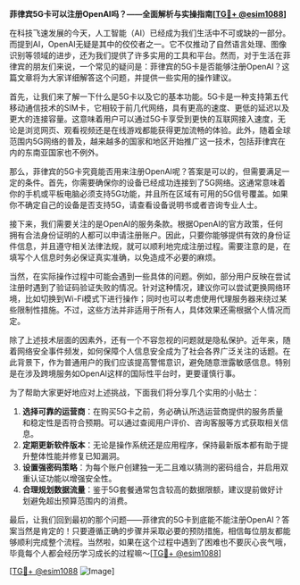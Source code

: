 **菲律宾5G卡可以注册OpenAI吗？——全面解析与实操指南[[TG💪+ @esim1088](https://t.me/s/esim1088)]**

在科技飞速发展的今天，人工智能（AI）已经成为我们生活中不可或缺的一部分。而提到AI，OpenAI无疑是其中的佼佼者之一。它不仅推动了自然语言处理、图像识别等领域的进步，还为我们提供了许多实用的工具和平台。然而，对于生活在菲律宾的朋友们来说，一个常见的疑问是：菲律宾的5G卡是否能够注册OpenAI？这篇文章将为大家详细解答这个问题，并提供一些实用的操作建议。

首先，让我们来了解一下什么是5G卡以及它的基本功能。5G卡是一种支持第五代移动通信技术的SIM卡，它相较于前几代网络，具有更高的速度、更低的延迟以及更大的连接容量。这意味着用户可以通过5G卡享受到更快的互联网接入速度，无论是浏览网页、观看视频还是在线游戏都能获得更加流畅的体验。此外，随着全球范围内5G网络的普及，越来越多的国家和地区开始推广这一技术，包括菲律宾在内的东南亚国家也不例外。

那么，菲律宾的5G卡究竟能否用来注册OpenAI呢？答案是可以的，但需要满足一定的条件。首先，你需要确保你的设备已经成功连接到了5G网络。这通常意味着你的手机或平板电脑必须支持5G功能，并且所在区域有可用的5G信号覆盖。如果你不确定自己的设备是否支持5G，请查看设备说明书或者咨询专业人士。

接下来，我们需要关注的是OpenAI的服务条款。根据OpenAI的官方政策，任何拥有合法身份证明的人都可以申请注册账户。因此，只要你能够提供有效的身份证件信息，并且遵守相关法律法规，就可以顺利地完成注册过程。需要注意的是，在填写个人信息时务必保证真实准确，以免造成不必要的麻烦。

当然，在实际操作过程中可能会遇到一些具体的问题。例如，部分用户反映在尝试注册时遇到了验证码验证失败的情况。针对这种情况，建议你可以尝试更换网络环境，比如切换到Wi-Fi模式下进行操作；同时也可以考虑使用代理服务器来绕过某些限制性措施。不过，这些方法并非适用于所有人，具体效果还需根据个人情况而定。

除了上述技术层面的因素外，还有一个不容忽视的问题就是隐私保护。近年来，随着网络安全事件频发，如何保障个人信息安全成为了社会各界广泛关注的话题。在此背景下，作为普通用户的我们应该提高警惕意识，避免随意泄露敏感信息。特别是在涉及跨境服务如OpenAI这样的国际性平台时，更要谨慎行事。

为了帮助大家更好地应对上述挑战，下面我们将分享几个实用的小贴士：

1. **选择可靠的运营商**：在购买5G卡之前，务必确认所选运营商提供的服务质量和稳定性是否符合预期。可以通过查阅用户评价、咨询客服等方式获取相关信息。
2. **定期更新软件版本**：无论是操作系统还是应用程序，保持最新版本都有助于提升整体性能并修复已知漏洞。
3. **设置强密码策略**：为每个账户创建独一无二且难以猜测的密码组合，并启用双重认证功能以增强安全性。
4. **合理规划数据流量**：鉴于5G套餐通常包含较高的数据限额，建议提前做好计划避免超出预算范围内的消费。

最后，让我们回到最初的那个问题——菲律宾的5G卡到底能不能注册OpenAI？答案当然是肯定的！只要遵循正确的步骤并采取必要的预防措施，相信每位朋友都能够顺利完成整个流程。当然啦，如果在这个过程中遇到了困难也不要灰心丧气哦，毕竟每个人都会经历学习成长的过程嘛～[[TG💪+ @esim1088](https://t.me/s/esim1088)]

[[TG💪+ @esim1088](https://t.me/s/esim1088) ![Image](https://i.postimg.cc/4NQfJmqS/Snipaste-2025-05-13-00-14-12.png)]